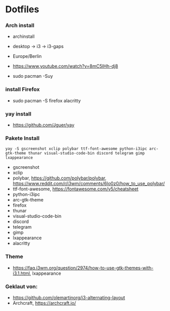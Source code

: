 # Dotfiles

### Arch install
* archinstall
* desktop -> i3 -> i3-gaps
* Europe/Berlin
* https://www.youtube.com/watch?v=8mC5IHh-dj8

* sudo pacman -Suy

### install Firefox
* sudo pacman -S firefox alacritty

### yay install
* https://github.com/Jguer/yay

### Pakete Install
```yay -S gscreenshot xclip polybar ttf-font-awesome python-i3ipc arc-gtk-theme thunar visual-studio-code-bin discord telegram gimp lxappearance```
* gscreenshot
* xclip
* polybar, https://github.com/polybar/polybar, https://www.reddit.com/r/i3wm/comments/6lo0z0/how_to_use_polybar/
* ttf-font-awesome, https://fontawesome.com/v5/cheatsheet
* python-i3ipc
* arc-gtk-theme
* firefox
* thunar
* visual-studio-code-bin
* discord
* telegram
* gimp
* lxappearance
* alacritty

### Theme
* https://faq.i3wm.org/question/2974/how-to-use-gtk-themes-with-i3.1.html, lxappearance


### Geklaut von:
* https://github.com/olemartinorg/i3-alternating-layout
* Archcraft, https://archcraft.io/
